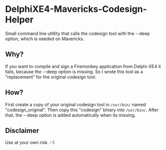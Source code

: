 DelphiXE4-Mavericks-Codesign-Helper
===================================

Small command line utitlity that calls the codesign tool with the --deep option, which is needed on Mavericks.

## Why? ##

If you want to compile and sign a Firemonkey application from Delphi-XE4 it fails, because the --deep option is missing. So I wrote this tool as a "replacement" for the original codesign tool.

## How? ##

First create a copy of your original codesign tool in <code>/usr/bin/</code> named "codesign_original". Then copy this "codesign" binary into <code>/usr/bin/</code>. After that, the --deep option is added automatically when its missing.

## Disclaimer ##

Use at your own risk. :-)
